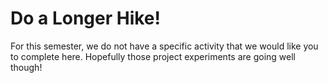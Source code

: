 # Do a Longer Hike! 

For this semester, we do not have a specific activity that we would like you to complete here. Hopefully those project experiments are going well though! 
